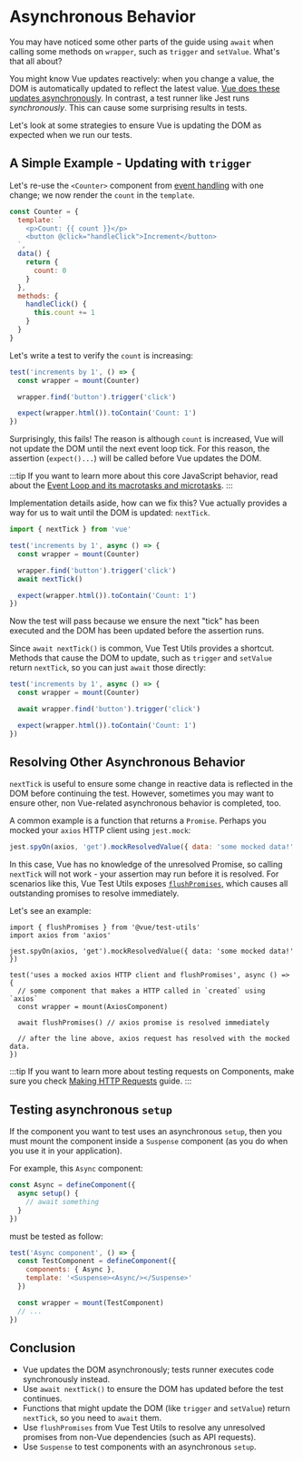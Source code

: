 # Asynchronous Behavior

You may have noticed some other parts of the guide using `await` when calling some methods on `wrapper`, such as `trigger` and `setValue`. What's that all about?

You might know Vue updates reactively: when you change a value, the DOM is automatically updated to reflect the latest value. [Vue does these updates asynchronously](https://v3.vuejs.org/guide/change-detection.html#async-update-queue). In contrast, a test runner like Jest runs _synchronously_. This can cause some surprising results in tests.

Let's look at some strategies to ensure Vue is updating the DOM as expected when we run our tests.

## A Simple Example - Updating with `trigger`

Let's re-use the `<Counter>` component from [event handling](../essentials/event-handling) with one change; we now render the `count` in the `template`.

```js
const Counter = {
  template: `
    <p>Count: {{ count }}</p>
    <button @click="handleClick">Increment</button>
  `,
  data() {
    return {
      count: 0
    }
  },
  methods: {
    handleClick() {
      this.count += 1
    }
  }
}
```

Let's write a test to verify the `count` is increasing:

```js
test('increments by 1', () => {
  const wrapper = mount(Counter)

  wrapper.find('button').trigger('click')

  expect(wrapper.html()).toContain('Count: 1')
})
```

Surprisingly, this fails! The reason is although `count` is increased, Vue will not update the DOM until the next event loop tick. For this reason, the assertion (`expect()...`) will be called before Vue updates the DOM.

:::tip
If you want to learn more about this core JavaScript behavior, read about the [Event Loop and its macrotasks and microtasks](https://javascript.info/event-loop#macrotasks-and-microtasks).
:::

Implementation details aside, how can we fix this? Vue actually provides a way for us to wait until the DOM is updated: `nextTick`.

```js {1,7}
import { nextTick } from 'vue'

test('increments by 1', async () => {
  const wrapper = mount(Counter)

  wrapper.find('button').trigger('click')
  await nextTick()

  expect(wrapper.html()).toContain('Count: 1')
})
```

Now the test will pass because we ensure the next "tick" has been executed and the DOM has been updated before the assertion runs.

Since `await nextTick()` is common, Vue Test Utils provides a shortcut. Methods that cause the DOM to update, such as `trigger` and `setValue` return `nextTick`, so you can just `await` those directly:

```js {4}
test('increments by 1', async () => {
  const wrapper = mount(Counter)

  await wrapper.find('button').trigger('click')

  expect(wrapper.html()).toContain('Count: 1')
})
```

## Resolving Other Asynchronous Behavior

`nextTick` is useful to ensure some change in reactive data is reflected in the DOM before continuing the test. However, sometimes you may want to ensure other, non Vue-related asynchronous behavior is completed, too.

A common example is a function that returns a `Promise`. Perhaps you mocked your `axios` HTTP client using `jest.mock`:

```js
jest.spyOn(axios, 'get').mockResolvedValue({ data: 'some mocked data!' })
```

In this case, Vue has no knowledge of the unresolved Promise, so calling `nextTick` will not work - your assertion may run before it is resolved. For scenarios like this, Vue Test Utils exposes [`flushPromises`](../../api/#flushPromises), which causes all outstanding promises to resolve immediately.

Let's see an example:

```js{1,12}
import { flushPromises } from '@vue/test-utils'
import axios from 'axios'

jest.spyOn(axios, 'get').mockResolvedValue({ data: 'some mocked data!' })

test('uses a mocked axios HTTP client and flushPromises', async () => {
  // some component that makes a HTTP called in `created` using `axios`
  const wrapper = mount(AxiosComponent)

  await flushPromises() // axios promise is resolved immediately

  // after the line above, axios request has resolved with the mocked data.
})
```

:::tip
If you want to learn more about testing requests on Components, make sure you check [Making HTTP Requests](http-requests.md) guide.
:::

## Testing asynchronous `setup`

If the component you want to test uses an asynchronous `setup`,
then you must mount the component inside a `Suspense` component
(as you do when you use it in your application).

For example, this `Async` component:

```js
const Async = defineComponent({
  async setup() {
    // await something
  }
})
```

must be tested as follow:

```js
test('Async component', () => {
  const TestComponent = defineComponent({
    components: { Async },
    template: '<Suspense><Async/></Suspense>'
  })

  const wrapper = mount(TestComponent)
  // ...
})
```

## Conclusion

- Vue updates the DOM asynchronously; tests runner executes code synchronously instead.
- Use `await nextTick()` to ensure the DOM has updated before the test continues.
- Functions that might update the DOM (like `trigger` and `setValue`) return `nextTick`, so you need to `await` them.
- Use `flushPromises` from Vue Test Utils to resolve any unresolved promises from non-Vue dependencies (such as API requests).
- Use `Suspense` to test components with an asynchronous `setup`.
